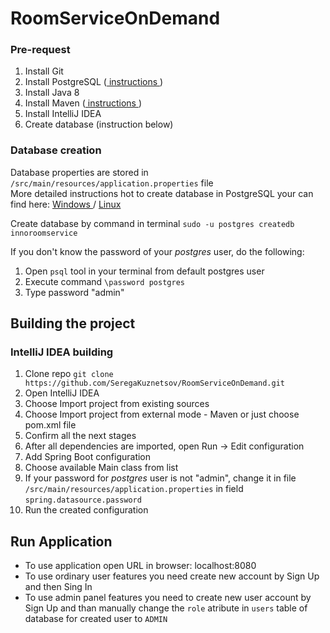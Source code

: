 # RoomServiceOnDemand

### Pre-request
1. Install Git
2. Install PostgreSQL (<a href="http://postgresguide.com/setup/install.html"> instructions </a>)
3. Install Java 8
4. Install Maven (<a href="https://maven.apache.org/install.html"> instructions </a>)
5. Install IntelliJ IDEA
6. Create database (instruction below)

### Database creation
Database properties are stored in `/src/main/resources/application.properties` file </br>
More detailed instructions hot to create database in PostgreSQL your can find here: <a href="https://www.microfocus.com/documentation/idol/IDOL_12_0/MediaServer/Guides/html/English/Content/Getting_Started/Configure/_TRN_Set_up_PostgreSQL.htm"> Windows </a> / <a href="https://www.digitalocean.com/community/tutorials/postgresql-ubuntu-16-04-ru"> Linux </a>

Create database by command in terminal `sudo -u postgres createdb innoroomservice`

If you don't know the password of your *postgres* user, do the following:
1. Open `psql` tool in your terminal from default postgres user 
2. Execute command `\password postgres`
3. Type password "admin"


## Building the project  

### IntelliJ IDEA building
1. Clone repo `git clone https://github.com/SeregaKuznetsov/RoomServiceOnDemand.git`
2. Open IntelliJ IDEA
3. Choose Import project from existing sources
4. Choose Import project from external mode - Maven or just choose pom.xml file
5. Confirm all the next stages
6. After all dependencies are imported, open Run -> Edit configuration
7. Add Spring Boot configuration
8. Choose available Main class from list
9. If your password for *postgres* user is not "admin", change it in file  `/src/main/resources/application.properties` in field `spring.datasource.password`
10. Run the created configuration


## Run Application

- To use application open URL in browser: localhost:8080
- To use ordinary user features you need create new account by Sign Up and then Sing In
- To use admin panel features you need to create new user account by Sign Up and than manually change the `role` atribute in `users` table of database for created user to `ADMIN`
